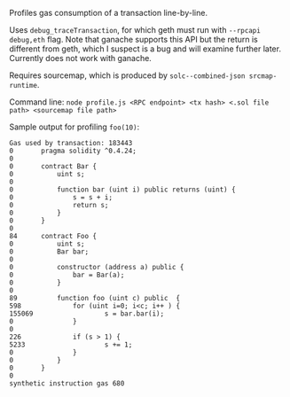 Profiles gas consumption of a transaction line-by-line.

Uses `debug_traceTransaction`, for which geth must run with `--rpcapi debug,eth` flag. Note that ganache supports this API but the return is different from geth, which I suspect is a bug and will examine further later. Currently does not work with ganache.

Requires sourcemap, which is produced by `solc--combined-json srcmap-runtime`.

Command line:
`node profile.js <RPC endpoint> <tx hash> <.sol file path> <sourcemap file path>`

Sample output for profiling `foo(10)`:
```
Gas used by transaction: 183443
0		pragma solidity ^0.4.24;
0		
0		contract Bar {
0		    uint s;
0		    
0		    function bar (uint i) public returns (uint) {
0		        s = s + i;
0		        return s;
0		    }    
0		}
0		
84		contract Foo {
0		    uint s;
0		    Bar bar;
0		    
0		    constructor (address a) public {
0		        bar = Bar(a);
0		    }
0		
89		    function foo (uint c) public  {
598		        for (uint i=0; i<c; i++ ) {
155069		            s = bar.bar(i);
0		        }
0		
226		        if (s > 1) {
5233		            s += 1;
0		        }       
0		    }
0		}
0		
synthetic instruction gas 680
```
